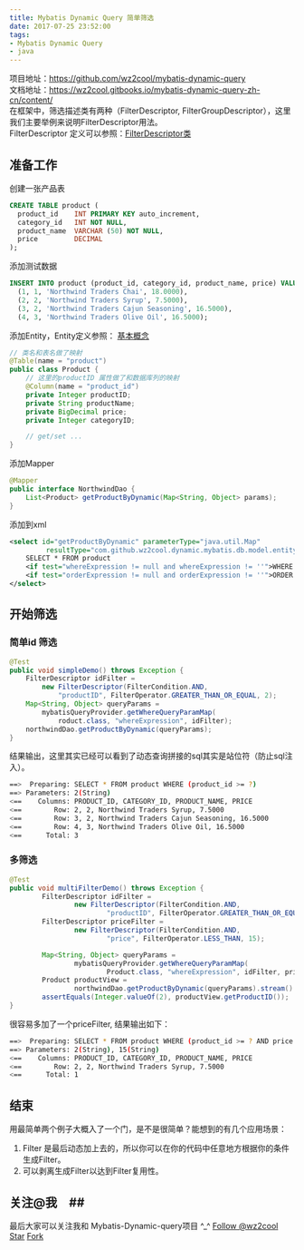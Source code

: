 ```yaml
---
title: Mybatis Dynamic Query 简单筛选
date: 2017-07-25 23:52:00
tags: 
- Mybatis Dynamic Query
- java
---
```

项目地址：https://github.com/wz2cool/mybatis-dynamic-query  
文档地址：https://wz2cool.gitbooks.io/mybatis-dynamic-query-zh-cn/content/  
在框架中，筛选描述类有两种（FilterDescriptor, FilterGroupDescriptor），这里我们主要举例来说明FilterDescriptor用法。  
FilterDescriptor 定义可以参照：[FilterDescriptor类](https://wz2cool.gitbooks.io/mybatis-dynamic-query-zh-cn/content/filterdescriptor.html)

## 准备工作 ##
创建一张产品表
```sql
CREATE TABLE product (
  product_id    INT PRIMARY KEY auto_increment,
  category_id   INT NOT NULL,
  product_name  VARCHAR (50) NOT NULL,
  price         DECIMAL
);
```
添加测试数据
```sql
INSERT INTO product (product_id, category_id, product_name, price) VALUES
  (1, 1, 'Northwind Traders Chai', 18.0000),
  (2, 2, 'Northwind Traders Syrup', 7.5000),
  (3, 2, 'Northwind Traders Cajun Seasoning', 16.5000),
  (4, 3, 'Northwind Traders Olive Oil', 16.5000);
```
添加Entity，Entity定义参照： [基本概念](https://wz2cool.gitbooks.io/mybatis-dynamic-query-zh-cn/content/definition.html) 
```java
// 类名和表名做了映射 
@Table(name = "product")
public class Product {
    // 这里的productID 属性做了和数据库列的映射
    @Column(name = "product_id")
    private Integer productID;
    private String productName;
    private BigDecimal price;
    private Integer categoryID;

    // get/set ...
}
```
添加Mapper
```java
@Mapper
public interface NorthwindDao {
    List<Product> getProductByDynamic(Map<String, Object> params);
}
```
添加到xml
```xml
<select id="getProductByDynamic" parameterType="java.util.Map"
         resultType="com.github.wz2cool.dynamic.mybatis.db.model.entity.table.Product">
    SELECT * FROM product
    <if test="whereExpression != null and whereExpression != ''">WHERE ${whereExpression}</if>
    <if test="orderExpression != null and orderExpression != ''">ORDER BY ${orderExpression}</if>
</select>
```
## 开始筛选 ##
### 简单id 筛选 ###
```java
@Test
public void simpleDemo() throws Exception {
    FilterDescriptor idFilter =
        new FilterDescriptor(FilterCondition.AND, 
            "productID", FilterOperator.GREATER_THAN_OR_EQUAL, 2);
    Map<String, Object> queryParams =
        mybatisQueryProvider.getWhereQueryParamMap(
            roduct.class, "whereExpression", idFilter);
    northwindDao.getProductByDynamic(queryParams);
}
```
结果输出，这里其实已经可以看到了动态查询拼接的sql其实是站位符（防止sql注入）。
```bash
==>  Preparing: SELECT * FROM product WHERE (product_id >= ?) 
==> Parameters: 2(String)
<==    Columns: PRODUCT_ID, CATEGORY_ID, PRODUCT_NAME, PRICE
<==        Row: 2, 2, Northwind Traders Syrup, 7.5000
<==        Row: 3, 2, Northwind Traders Cajun Seasoning, 16.5000
<==        Row: 4, 3, Northwind Traders Olive Oil, 16.5000
<==      Total: 3
```
### 多筛选 ###
```java
@Test
public void multiFilterDemo() throws Exception {
        FilterDescriptor idFilter =
                new FilterDescriptor(FilterCondition.AND,
                        "productID", FilterOperator.GREATER_THAN_OR_EQUAL, 2);
        FilterDescriptor priceFilter =
                new FilterDescriptor(FilterCondition.AND,
                        "price", FilterOperator.LESS_THAN, 15);

        Map<String, Object> queryParams =
                mybatisQueryProvider.getWhereQueryParamMap(
                        Product.class, "whereExpression", idFilter, priceFilter);
        Product productView =
                northwindDao.getProductByDynamic(queryParams).stream().findFirst().orElse(null);
        assertEquals(Integer.valueOf(2), productView.getProductID());
}
```
很容易多加了一个priceFilter, 结果输出如下：
```bash
==>  Preparing: SELECT * FROM product WHERE (product_id >= ? AND price < ?) 
==> Parameters: 2(String), 15(String)
<==    Columns: PRODUCT_ID, CATEGORY_ID, PRODUCT_NAME, PRICE
<==        Row: 2, 2, Northwind Traders Syrup, 7.5000
<==      Total: 1
```
## 结束 ##
用最简单两个例子大概入了一个门，是不是很简单？能想到的有几个应用场景：
1. Filter 是最后动态加上去的，所以你可以在你的代码中任意地方根据你的条件生成Filter。
2. 可以剥离生成Filter以达到Filter复用性。

## 关注@我　##
最后大家可以关注我和 Mybatis-Dynamic-query项目 ^_^
<a class="github-button" href="https://github.com/wz2cool" data-size="large" data-show-count="true" aria-label="Follow @wz2cool on GitHub">Follow @wz2cool</a> <a class="github-button" href="https://github.com/wz2cool/mybatis-dynamic-query" data-size="large" data-show-count="true" aria-label="Star wz2cool/mybatis-dynamic-query on GitHub">Star</a> <a class="github-button" href="https://github.com/wz2cool/mybatis-dynamic-query/fork" data-size="large" data-show-count="true" aria-label="Fork wz2cool/mybatis-dynamic-query on GitHub">Fork</a>